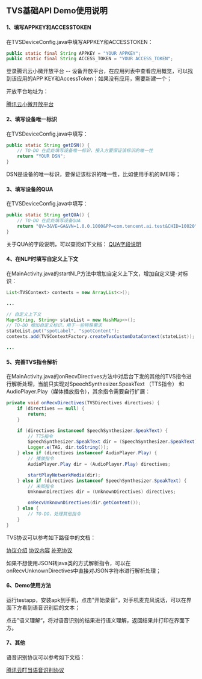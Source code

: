 ## TVS基础API Demo使用说明



#### 1、填写APPKEY和ACCESSTOKEN

在TVSDeviceConfig.java中填写APPKEY和ACCESSTOKEN：

```java
public static final String APPKEY = "YOUR APPKEY";
public static final String ACCESS_TOKEN = "YOUR ACCESS_TOKEN";
```

登录腾讯云小微开放平台 -- 设备开放平台，在应用列表中查看应用概览，可以找到该应用的APP KEY和AccessToken；如果没有应用，需要新建一个；

开放平台地址为：

[腾讯云小微开放平台](https://dingdang.qq.com/open#/)



#### 2、填写设备唯一标识

在TVSDeviceConfig.java中填写：

```java
public static String getDSN() {   
    // TO-DO 在此处填写设备唯一标识，接入方要保证该标识的唯一性
    return "YOUR DSN";
}
```

DSN是设备的唯一标识，要保证该标识的唯一性，比如使用手机的IMEI等；



#### 3、填写设备的QUA

在TVSDeviceConfig.java中填写：

```java
public static String getQUA() {    
    // TO-DO 在此处填写设备QUA    
    return "QV=3&VE=GA&VN=1.0.0.1000&PP=com.tencent.ai.test&CHID=10020";
}
```

关于QUA的字段说明，可以查阅如下文档：
[QUA字段说明](https://github.com/TencentDingdang/tvs-tools/blob/master/doc/%E8%85%BE%E8%AE%AF%E5%8F%AE%E5%BD%93HTTP%E6%96%B9%E5%BC%8F%E6%8E%A5%E5%85%A5API%E6%96%87%E6%A1%A3.md#71-qua%E5%AD%97%E6%AE%B5%E8%AF%B4%E6%98%8E)



#### 4、在NLP时填写自定义上下文

在MainActivity.java的startNLP方法中增加自定义上下文，增加自定义键-对标识：

```java
List<TVSContext> contexts = new ArrayList<>();

...

// 自定义上下文
Map<String, String> stateList = new HashMap<>();
// TO-DO 增加自定义标识，用于一些特殊需求
stateList.put("spotLabel", "spotContent");
contexts.add(TVSContextFactory.createTvsCustomDataContext(stateList));

...
```



#### 5、完善TVS指令解析

在MainActivity.java的onRecvDirectives方法中对后台下发的其他的TVS指令进行解析处理，当前只实现对SpeechSynthesizer.SpeakText （TTS指令） 和AudioPlayer.Play（媒体播放指令），其余指令需要自行扩展：

```java
private void onRecvDirectives(TVSDirectives directives) {
    if (directives == null) {
        return;
    }

    if (directives instanceof SpeechSynthesizer.SpeakText) {
        // TTS指令
        SpeechSynthesizer.SpeakText dir = (SpeechSynthesizer.SpeakText) directives;
        Logger.e(TAG, dir.toString());
    } else if (directives instanceof AudioPlayer.Play) {
        // 播放指令
        AudioPlayer.Play dir = (AudioPlayer.Play) directives;

        startPlayNetworkMedia(dir);
    } else if (directives instanceof SpeechSynthesizer.SpeakText) {
        // 未知指令
        UnknownDirectives dir = (UnknownDirectives) directives;

        onRecvUnknownDirectives(dir.getContent());
    } else {
        // TO-DO，处理其他指令
    }
}
```

TVS协议可以参考如下路径中的文档：

[协议介绍](https://github.com/TencentDingdang/tvs-tools/blob/master/doc/AVS兼容API方案介绍.md)
[协议内容](https://github.com/TencentDingdang/tvs-tools/blob/master/doc/AVS%E5%85%BC%E5%AE%B9API%E6%8E%A5%E5%8F%A3%E6%96%87%E6%A1%A3.md)
[补充协议](https://github.com/TencentDingdang/tvs-tools/tree/master/Tvs%20Protocol)

如果不想使用JSON转java类的方式解析指令，可以在onRecvUnknownDirectives中直接对JSON字符串进行解析处理；



#### 6、Demo使用方法

运行testapp，安装apk到手机，点击"开始录音"，对手机麦克风说话，可以在界面下方看到语音识别后的文本；

点击”语义理解“，将对语音识别的结果进行语义理解，返回结果并打印在界面下方。



#### 7、其他

语音识别协议可以参考如下文档：

[腾讯云叮当语音识别协议](https://github.com/TencentDingdang/tvs-tools/blob/master/doc/腾讯叮当HTTP方式接入API文档.md#52-语音识别)